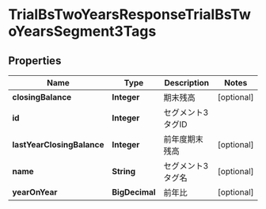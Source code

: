 

# TrialBsTwoYearsResponseTrialBsTwoYearsSegment3Tags


## Properties

Name | Type | Description | Notes
------------ | ------------- | ------------- | -------------
**closingBalance** | **Integer** | 期末残高 |  [optional]
**id** | **Integer** | セグメント3タグID | 
**lastYearClosingBalance** | **Integer** | 前年度期末残高 |  [optional]
**name** | **String** | セグメント3タグ名 |  [optional]
**yearOnYear** | **BigDecimal** | 前年比 |  [optional]



